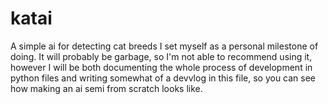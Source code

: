 # katai
A simple ai for detecting cat breeds I set myself as a personal milestone of doing. It will probably be garbage, so I'm not able to recommend using it, however I will be both documenting the whole process of development in python files and writing somewhat of a devvlog in this file, so you can see how making an ai semi from scratch looks like.
